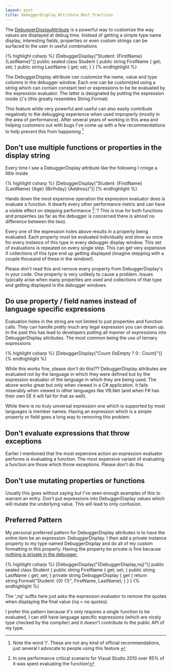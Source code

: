 ```yaml
---
layout: post
title: DebuggerDisplay Attribute Best Practices
---
```

The [DebuggerDisplayAttribute](http://msdn.microsoft.com/en-us/library/system.diagnostics.debuggerdisplayattribute.aspx) is a powerful way to customize the way values are displayed at debug time. Instead of getting a simple type name display, interesting fields, properties or even custom strings can be surfaced to the user in useful combinations

{% highlight csharp %}
[DebuggerDisplay("Student: {FirstName} {LastName}")]
public sealed class Student {
    public string FirstName { get; set; }
    public string LastName { get; set; }
}
{% endhighlight %}

The DebuggerDisplay attribute can customize the name, value and type columns in the debugger window. Each one can be customized using a string which can contain constant text or expressions to be be evaluated by the expression evaluator. The latter is designated by putting the expression inside {}'s (this greatly resembles String.Format)

This feature while very powerful and useful can also easily contribute negatively to the debugging experience when used improperly (mostly in the area of performance). After several years of working in this area and helping customers out with bugs I've come up with a few recommendations to help prevent this from happening [^1]

## Don't use multiple functions or properties in the display string

Every time I see a DebuggerDisplay attribute like the following I cringe a little inside

{% highlight csharp %}
[DebuggerDisplay("Student: {FirstName} {LastName} {Age} {Birthday} {Address}")]
{% endhighlight %}

Hands down the most expensive operation the expression evaluator does is evaluate a function. It dwarfs every other performance metric and can have a visible effect on stepping performance [^2].'? This is true for both functions and properties (as far as the debugger is concerned there is almost no difference between the two).

Every one of the expression holes above results in a property being evaluated.  Each property must be evaluated individually and done so once for every instance of this type in every debugger display window. This set of evaluations is repeated on every single step. This can get very expensive if collections of this type end up getting displayed (imagine stepping with a couple thousand of these in the window!).

Please don't read this and remove every property from DebuggerDisplay's in your code. One property is very unlikely to cause a problem. Issues typically arise when many properties are used and collections of that type end getting displayed in the debugger windows.

## Do use property / field names instead of language specific expressions

Evaluation holes in the string are not limited to just properties and function calls. They can handle pretty much any legal expression you can dream up. In the past this has lead to developers putting all manner of expressions into DebuggerDisplay attributes. The most common being the use of ternary expressions

{% highlight csharp %}
[DebuggerDisplay("Count {IsEmpty ? 0 : Count}")]
{% endhighlight %}

While this works fine, please don't do this!?? DebuggerDisplay attributes are evaluated not by the language in which they were defined but by the expression evaluator of the language in which they are being used. The above works great but only when viewed in a C# application. It fails miserably when viewed in other languages like VB.Net (and when F# has their own EE it will fail for that as well).

While there is no truly universal expression one which is supported by most languages is member names. Having an expression which is a simple property or field goes a long way to removing this problem.  

## Don't evaluate expressions that throw exceptions

Earlier I mentioned that the most expensive action an expression evaluator performs is evaluating a function. The most expensive variant of evaluating a function are those which throw exceptions. Please don't do this.

## Don't use mutating properties or functions

Usually this goes without saying but I've seen enough examples of this to warrant an entry. Don't put expressions into DebuggerDisplay values which will mutate the underlying value. This will lead to only confusion.  

## Preferred Pattern

My personal preferred pattern for DebuggerDisplay attributes is to have the entire item be an expression: DebuggerDisplay. I then add a private instance property to my type named DebuggerDisplay and do all of my custom formatting in this property. Having the property be private is fine because [nothing is private in the debugger.](http://blogs.msdn.com/b/jaredpar/archive/2010/05/17/the-debugger-is-different.aspx)
    
{% highlight csharp %}
[DebuggerDisplay("{DebuggerDisplay,nq}")]
public sealed class Student {
    public string FirstName { get; set; }
    public string LastName { get; set; }
    private string DebuggerDisplay {
        get { return string.Format("Student: {0} {1}", FirstName, LastName); }
    }
}
{% endhighlight %}

The ',nq' suffix here just asks the expression evaluator to remove the quotes when displaying the final value (nq = no quotes).

I prefer this pattern because it's only requires a single function to be evaluated, I can still have language specific expressions (which are nicely type checked by the compiler) and it doesn't contribute to the public API of my type.

[^1]: Note the word 'I'. These are not any kind of official recommendations, just several I advocate to people using this feature.

[^2]: In one performance critical scenario for Visual Studio 2010 over 95% of it was spent evaluating the function!


